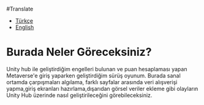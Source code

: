 #Translate
- [Türkçe](README.md)
- [English](README.en.md)

# Burada Neler Göreceksiniz?

Unity hub ile geliştirdiğim engelleri bulunan ve puan hesaplaması yapan Metaverse'e giriş yaparken geliştirdiğim sürüş oyunum. Burada sanal ortamda çarpışmaları algılama,
farklı sayfalar arasında veri alışverişi yapma,giriş ekranları hazırlama,dışarıdan görsel veriler ekleme gibi olayların Unity Hub üzerinde nasıl geliştirileceğini görebileceksiniz.
